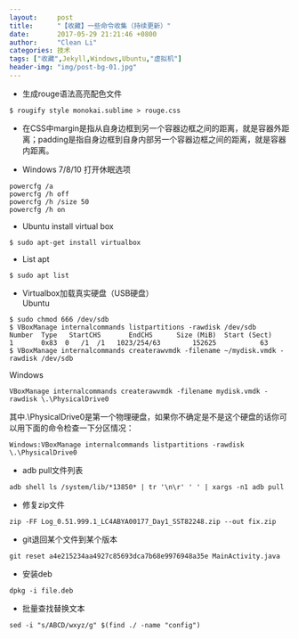 ```yaml
---
layout:     post
title:      "【收藏】一些命令收集（持续更新）"
date:       2017-05-29 21:21:46 +0800
author:     "Clean Li"
categories: 技术
tags: ["收藏",Jekyll,Windows,Ubuntu,"虚拟机"]
header-img: "img/post-bg-01.jpg"
---
```

- 生成rouge语法高亮配色文件
```
$ rougify style monokai.sublime > rouge.css
```

- 在CSS中margin是指从自身边框到另一个容器边框之间的距离，就是容器外距离；padding是指自身边框到自身内部另一个容器边框之间的距离，就是容器内距离。

- Windows 7/8/10 打开休眠选项
```
powercfg /a
powercfg /h off
powercfg /h /size 50
powercfg /h on
```

- Ubuntu install virtual box
```
$ sudo apt-get install virtualbox
```

- List apt
```
$ sudo apt list
```

- Virtualbox加载真实硬盘（USB硬盘）<br>
Ubuntu
```
$ sudo chmod 666 /dev/sdb
$ VBoxManage internalcommands listpartitions -rawdisk /dev/sdb
Number  Type   StartCHS       EndCHS      Size (MiB)  Start (Sect)
1       0x83  0   /1  /1   1023/254/63        152625           63
$ VBoxManage internalcommands createrawvmdk -filename ~/mydisk.vmdk -rawdisk /dev/sdb
```
Windows
```
VBoxManage internalcommands createrawvmdk -filename mydisk.vmdk -rawdisk \.\PhysicalDrive0
```
其中\.\PhysicalDrive0是第一个物理硬盘，如果你不确定是不是这个硬盘的话你可以用下面的命令检查一下分区情况：
```
Windows:VBoxManage internalcommands listpartitions -rawdisk \.\PhysicalDrive0
```

- adb pull文件列表
```
adb shell ls /system/lib/*13850* | tr '\n\r' ' ' | xargs -n1 adb pull
```

- 修复zip文件
```
zip -FF Log_0.51.999.1_LC4ABYA00177_Day1_SST82248.zip --out fix.zip
```

- git退回某个文件到某个版本
```
git reset a4e215234aa4927c85693dca7b68e9976948a35e MainActivity.java
```

- 安装deb
```
dpkg -i file.deb
```

- 批量查找替换文本
```
sed -i "s/ABCD/wxyz/g" $(find ./ -name "config")
```
